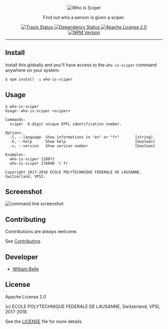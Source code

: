 <p align="center">
  <img alt="Who Is Sciper" src="https://raw.githubusercontent.com/epfl-devrun/who-is-sciper/master/docs/readme/readme-logo.png">
</p>

<p align="center">
  Find out who a person is given a sciper.
</p>

<p align="center">
  <a href="https://travis-ci.org/epfl-devrun/who-is-sciper">
    <img alt="Travis Status" src="https://travis-ci.org/epfl-devrun/who-is-sciper.svg?branch=master">
  </a>
  <a href="https://david-dm.org/epfl-devrun/who-is-sciper">
    <img alt="Dependency Status" src="https://david-dm.org/epfl-devrun/who-is-sciper/status.svg"/>
  </a>
  <a href="https://raw.githubusercontent.com/epfl-devrun/who-is-sciper/master/LICENSE">
    <img alt="Apache License 2.0" src="https://img.shields.io/badge/license-Apache%202.0-blue.svg">
  </a>
  <a href='https://www.npmjs.com/package/who-is-sciper'>
    <img alt="NPM Version" src="https://img.shields.io/npm/v/who-is-sciper.svg" />
  </a>
</p>

---

Install
-------

Install this globally and you'll have access to the `who-is-sciper` command
anywhere on your system.

```bash
$ npm install -g who-is-sciper
```

Usage
-----

```console
$ who-is-sciper
Usage: who-is-sciper <sciper>

Commands:
  sciper  6-digit unique EPFL identification number.

Options:
  -l, --language  Show informations in "en" or "fr"       [string]
  -h, --help      Show help                               [boolean]
  -v, --version   Show version number                     [boolean]

Examples:
  who-is-sciper 128871
  who-is-sciper 278890 -l fr

Copyright 2017-2018 ECOLE POLYTECHNIQUE FEDERALE DE LAUSANNE, Switzerland, VPSI.
```

Screenshot
----------

![command line screenshot](https://raw.githubusercontent.com/epfl-devrun/who-is-sciper/master/docs/readme/screenshot.png)


Contributing
------------

Contributions are always welcome.

See [Contributing](CONTRIBUTING.md).

Developer
---------

  * [William Belle](https://github.com/williambelle)

License
-------

Apache License 2.0

(c) ECOLE POLYTECHNIQUE FEDERALE DE LAUSANNE, Switzerland, VPSI, 2017-2018.

See the [LICENSE](LICENSE) file for more details.
